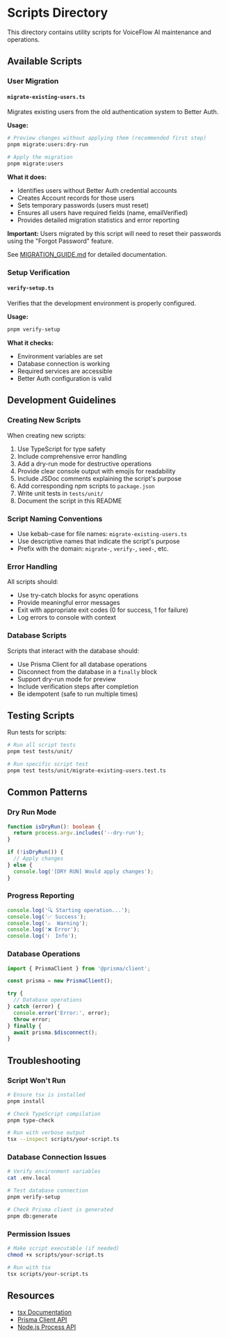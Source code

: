 # Scripts Directory

This directory contains utility scripts for VoiceFlow AI maintenance and operations.

## Available Scripts

### User Migration

#### `migrate-existing-users.ts`

Migrates existing users from the old authentication system to Better Auth.

**Usage:**

```bash
# Preview changes without applying them (recommended first step)
pnpm migrate:users:dry-run

# Apply the migration
pnpm migrate:users
```

**What it does:**
- Identifies users without Better Auth credential accounts
- Creates Account records for those users
- Sets temporary passwords (users must reset)
- Ensures all users have required fields (name, emailVerified)
- Provides detailed migration statistics and error reporting

**Important:** Users migrated by this script will need to reset their passwords using the "Forgot Password" feature.

See [MIGRATION_GUIDE.md](./MIGRATION_GUIDE.md) for detailed documentation.

### Setup Verification

#### `verify-setup.ts`

Verifies that the development environment is properly configured.

**Usage:**

```bash
pnpm verify-setup
```

**What it checks:**
- Environment variables are set
- Database connection is working
- Required services are accessible
- Better Auth configuration is valid

## Development Guidelines

### Creating New Scripts

When creating new scripts:

1. Use TypeScript for type safety
2. Include comprehensive error handling
3. Add a dry-run mode for destructive operations
4. Provide clear console output with emojis for readability
5. Include JSDoc comments explaining the script's purpose
6. Add corresponding npm scripts to `package.json`
7. Write unit tests in `tests/unit/`
8. Document the script in this README

### Script Naming Conventions

- Use kebab-case for file names: `migrate-existing-users.ts`
- Use descriptive names that indicate the script's purpose
- Prefix with the domain: `migrate-`, `verify-`, `seed-`, etc.

### Error Handling

All scripts should:
- Use try-catch blocks for async operations
- Provide meaningful error messages
- Exit with appropriate exit codes (0 for success, 1 for failure)
- Log errors to console with context

### Database Scripts

Scripts that interact with the database should:
- Use Prisma Client for all database operations
- Disconnect from the database in a `finally` block
- Support dry-run mode for preview
- Include verification steps after completion
- Be idempotent (safe to run multiple times)

## Testing Scripts

Run tests for scripts:

```bash
# Run all script tests
pnpm test tests/unit/

# Run specific script test
pnpm test tests/unit/migrate-existing-users.test.ts
```

## Common Patterns

### Dry Run Mode

```typescript
function isDryRun(): boolean {
  return process.argv.includes('--dry-run');
}

if (!isDryRun()) {
  // Apply changes
} else {
  console.log('[DRY RUN] Would apply changes');
}
```

### Progress Reporting

```typescript
console.log('🔍 Starting operation...');
console.log('✅ Success');
console.log('⚠️  Warning');
console.log('❌ Error');
console.log('ℹ️  Info');
```

### Database Operations

```typescript
import { PrismaClient } from '@prisma/client';

const prisma = new PrismaClient();

try {
  // Database operations
} catch (error) {
  console.error('Error:', error);
  throw error;
} finally {
  await prisma.$disconnect();
}
```

## Troubleshooting

### Script Won't Run

```bash
# Ensure tsx is installed
pnpm install

# Check TypeScript compilation
pnpm type-check

# Run with verbose output
tsx --inspect scripts/your-script.ts
```

### Database Connection Issues

```bash
# Verify environment variables
cat .env.local

# Test database connection
pnpm verify-setup

# Check Prisma client is generated
pnpm db:generate
```

### Permission Issues

```bash
# Make script executable (if needed)
chmod +x scripts/your-script.ts

# Run with tsx
tsx scripts/your-script.ts
```

## Resources

- [tsx Documentation](https://github.com/esbuild-kit/tsx)
- [Prisma Client API](https://www.prisma.io/docs/reference/api-reference/prisma-client-reference)
- [Node.js Process API](https://nodejs.org/api/process.html)

